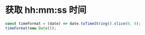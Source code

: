 # 获取 hh:mm:ss 时间

```js
const timeFormat = (date) => date.toTimeString().slice(0, 8);
timeFormat(new Date());
```

